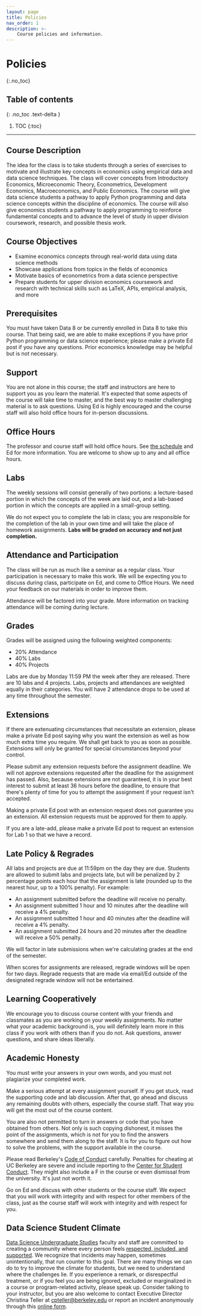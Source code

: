 ```yaml
---
layout: page
title: Policies
nav_order: 1
description: >-
    Course policies and information.
---
```


# Policies
{:.no_toc}

## Table of contents
{: .no_toc .text-delta }

1. TOC
{:toc}

---

## Course Description

The idea for the class is to take students through a series of exercises to motivate and illustrate key concepts in economics using empirical data and data science techniques. The class will cover concepts from Introductory Economics, Microeconomic Theory, Econometrics, Development Economics, Macroeconomics, and Public Economics. The course will give data science students a pathway to apply Python programming and data science concepts within the discipline of economics. The course will also give economics students a pathway to apply programming to reinforce fundamental concepts and to advance the level of study in upper division coursework, research, and possible thesis work.

## Course Objectives

- Examine economics concepts through real-world data using data science methods
- Showcase applications from topics in the fields of economics
- Motivate basics of econometrics from a data science perspective
- Prepare students for upper division economics coursework and research with technical skills such as LaTeX, APIs, empirical analysis, and more

## Prerequisites

You must have taken Data 8 or be currently enrolled in Data 8 to take this course. That being said, we are able to make exceptions if you have prior Python programming or data science experience; please make a private Ed post if you have any questions. Prior economics knowledge may be helpful but is not necessary.

## Support

You are not alone in this course; the staff and instructors are here to support you as you learn the material. It's expected that some aspects of the course will take time to master, and the best way to master challenging material is to ask questions. Using Ed is highly encouraged and the course staff will also hold office hours for in-person discussions.

## Office Hours

The professor and course staff will hold office hours. See [the schedule](../schedule) and Ed for more information. You are welcome to show up to any and all office hours.

## Labs

The weekly sessions will consist generally of two portions: a lecture-based portion in which the concepts of the week are laid out, and a lab-based portion in which the concepts are applied in a small-group setting.

We do not expect you to complete the lab in class; you are responsible for the completion of the lab in your own time and will take the place of homework assignments. **Labs will be graded on accuracy and not just completion.**

## Attendance and Participation

The class will be run as much like a seminar as a regular class. Your participation is necessary to make this work. We will be expecting you to discuss during class, participate on Ed, and come to Office Hours. We need your feedback on our materials in order to improve them.

Attendance will be factored into your grade. More information on tracking attendance will be coming during lecture.

## Grades

Grades will be assigned using the following weighted components:

- 20% Attendance
- 40% Labs
- 40% Projects

Labs are due by Monday 11:59 PM the week after they are released. There are 10 labs and 4 projects. Labs, projects and attendances are weighted equally in their categories. You will have 2 attendance drops to be used at any time throughout the semester.

## Extensions

If there are extenuating circumstances that necessitate an extension, please make a private Ed post saying why you want the extension as well as how much extra time you require. We shall get back to you as soon as possible. Extensions will only be granted for special circumstances beyond your control.

Please submit any extension requests before the assignment deadline. We will not approve extensions requested after the deadline for the assignment has passed. Also, because extensions are not guaranteed, it is in your best interest to submit at least 36 hours before the deadline, to ensure that there's plenty of time for you to attempt the assignment if your request isn't accepted.

Making a private Ed post with an extension request does not guarantee you an extension. All extension requests must be approved for them to apply.

If you are a late-add, please make a private Ed post to request an extension for Lab 1 so that we have a record.

## Late Policy & Regrades

All labs and projects are due at 11:59pm on the day they are due. Students are allowed to submit labs and projects late, but will be penalized by 2 percentage points each hour that the assignment is late (rounded up to the nearest hour, up to a 100% penalty). For example:

- An assignment submitted before the deadline will receive no penalty.
- An assignment submitted 1 hour and 10 minutes after the deadline will receive a 4% penalty.
- An assignment submitted 1 hour and 40 minutes after the deadline will receive a 4% penalty.
- An assignment submitted 24 hours and 20 minutes after the deadline will receive a 50% penalty.

We will factor in late submissions when we're calculating grades at the end of the semester.

When scores for assignments are released, regrade windows will be open for two days. Regrade requests that are made via email/Ed outside of the designated regrade window will not be entertained.

## Learning Cooperatively

We encourage you to discuss course content with your friends and classmates as you are working on your weekly assignments. No matter what your academic background is, you will definitely learn more in this class if you work with others than if you do not. Ask questions, answer questions, and share ideas liberally.

## Academic Honesty

You must write your answers in your own words, and you must not plagiarize your completed work.

Make a serious attempt at every assignment yourself. If you get stuck, read the supporting code and lab discussion. After that, go ahead and discuss any remaining doubts with others, especially the course staff. That way you will get the most out of the course content.

You are also not permitted to turn in answers or code that you have obtained from others. Not only is such copying dishonest, it misses the point of the assignments, which is not for you to find the answers somewhere and send them along to the staff. It is for you to figure out how to solve the problems, with the support available in the course.

Please read Berkeley's [Code of Conduct](https://sa.berkeley.edu/code-of-conduct) carefully. Penalties for cheating at UC Berkeley are severe and include reporting to the [Center for Student Conduct](https://sa.berkeley.edu/conduct). They might also include a F in the course or even dismissal from the university. It's just not worth it.

Go on Ed and discuss with other students or the course staff. We expect that you will work with integrity and with respect for other members of the class, just as the course staff will work with integrity and with respect for you.

## Data Science Student Climate

[Data Science Undergraduate Studies](https://data.berkeley.edu/academics/undergraduate-programs) faculty and staff are committed to creating a community where every person feels [respected, included, and supported](https://data.berkeley.edu/equity-inclusion). We recognize that incidents may happen, sometimes unintentionally, that run counter to this goal. There are many things we can do to try to improve the climate for students, but we need to understand where the challenges lie. If you experience a remark, or disrespectful treatment, or if you feel you are being ignored, excluded or marginalized in a course or program-related activity, please speak up. Consider talking to your instructor, but you are also welcome to contact Executive Director Christina Teller at cpteller@berkeley.edu or report an incident anonymously through this [online form](https://docs.google.com/forms/d/e/1FAIpQLSfBwaUe7VMQz6VzkYFvf4KYwNSTve9iJlBSQyAmsXoSE0LnWw/viewform).
